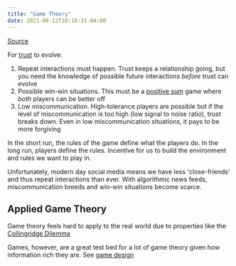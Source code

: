 ```yaml
---
title: "Game Theory"
date: 2021-08-12T10:18:31-04:00
---
```


[Source](https://ncase.me/trust/)

For [trust](thoughts/trust.md) to evolve:
1. Repeat interactions must happen. Trust keeps a relationship going, but you need the knowledge of possible future interactions *before* trust can evolve
2. Possible win-win situations. This must be a [positive sum](thoughts/positive%20sum.md) game where *both* players can be better off
3. Low miscommunication. High-tolerance players are possible but if the level of miscommunication is too high (low signal to noise ratio), trust breaks down. Even in low miscommunication situations, it pays to be more forgiving

In the short run, the rules of the game define what the players do. In the long run, players define the rules. Incentive for us to build the environment and rules we want to play in.

Unfortunately, modern day social media means we have less 'close-friends' and thus repeat interactions than ever. With algorithmic news feeds, miscommunication breeds and win-win situations become scarce.

## Applied Game Theory
Game theory feels hard to apply to the real world due to properties like the [Collingridge Dilemma](thoughts/catch%2022.md)

Games, however, are a great test bed for a lot of game theory given how information rich they are. See [game design](thoughts/game%20design.md)
